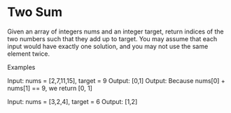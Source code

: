 # Two Sum
Given an array of integers nums and an integer target, return indices of the two numbers such that they add up to target. You may assume that each input would have exactly one solution, and you may not use the same element twice.

Examples

Input: nums = [2,7,11,15], target = 9
Output: [0,1]
Output: Because nums[0] + nums[1] == 9, we return [0, 1]


Input: nums = [3,2,4], target = 6
Output: [1,2]
